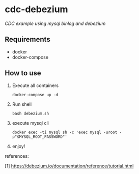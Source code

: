# cdc-debezium
*CDC example using mysql binlog and debezium*

## Requirements

- docker
- docker-compose

## How to use

1. Execute all containers
    ```
    docker-compose up -d
    ```

2. Run shell
    ```
    bash debezium.sh
    ```

3. execute mysql cli

    ```
    docker exec -ti mysql sh -c 'exec mysql -uroot -p"$MYSQL_ROOT_PASSWORD"'
    ```

4. enjoy!

references:

[1] https://debezium.io/documentation/reference/tutorial.html
